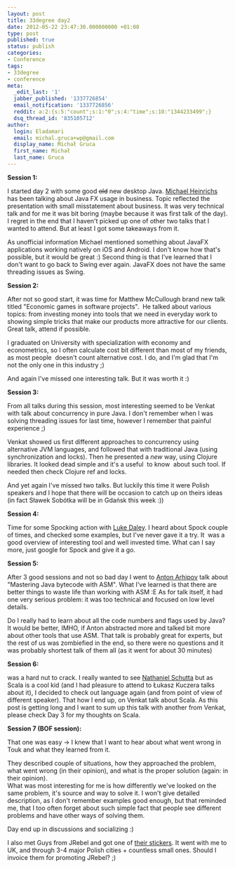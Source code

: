 ```yaml
---
layout: post
title: 33degree day2
date: 2012-05-22 23:47:30.000000000 +01:00
type: post
published: true
status: publish
categories:
- Conference
tags:
- 33degree
- conference
meta:
  _edit_last: '1'
  jabber_published: '1337726854'
  email_notification: '1337726856'
  reddit: a:2:{s:5:"count";s:1:"0";s:4:"time";s:10:"1344233499";}
  dsq_thread_id: '835105712'
author:
  login: Eladamari
  email: michal.gruca+wp@gmail.com
  display_name: Michał Gruca
  first_name: Michał
  last_name: Gruca
---
```

<p><strong>Session 1:</strong></p>
<p>I started day 2 with some good <del>old</del> new desktop Java. <a title="Michael Heinrichs twitter account" href="http://twitter.com/#!/net0pyr">Michael Heinrichs</a> has been talking about Java FX usage in business. Topic reflected the presentation with small misstatement about business. It was very technical talk and for me it was bit boring (maybe because it was first talk of the day). I regret in the end that I haven't picked up one of other two talks that I wanted to attend. But at least I got some takeaways from it.</p>
<p>As unofficial information Michael mentioned something about JavaFX applications working natively on iOS and Android. I don't know how that's possible, but it would be great :) Second thing is that I've learned that I don't want to go back to Swing ever again. JavaFX does not have the same threading issues as Swing.</p>
<p><strong>Session 2:</strong></p>
<p>After not so good start, it was time for Matthew McCullough brand new talk titled "Economic games in software projects".  He talked about various topics: from investing money into tools that we need in everyday work to showing simple tricks that make our products more attractive for our clients. Great talk, attend if possible.</p>
<p>I graduated on University with specialization with economy and econometrics, so I often calculate cost bit different than most of my friends, as most people  doesn't count alternative cost. I do, and I'm glad that I'm not the only one in this industry ;)</p>
<p>And again I've missed one interesting talk. But it was worth it :)</p>
<p><strong>Session 3:</strong></p>
<p>From all talks during this session, most interesting seemed to be Venkat with talk about concurrency in pure Java. I don't remember when I was solving threading issues for last time, however I remember that painful experience ;)</p>
<p>Venkat showed us first different approaches to concurrency using alternative JVM languages, and followed that with traditional Java (using synchronization and locks). Then he presented a <em>new</em> way, using Clojure libraries. It looked dead simple and it's a useful  to know  about such tool. If needed then check Clojure ref and locks.</p>
<p>And yet again I've missed two talks. But luckily this time it were Polish speakers and I hope that there will be occasion to catch up on theirs ideas (in fact Sławek Sobótka will be in Gdańsk this week :))</p>
<p><strong>Session 4:</strong></p>
<p>Time for some Spocking action with <a title="Luke Daley Twitter" href="http://twitter.com/#!/ldaley">Luke Daley</a>. I heard about Spock couple of times, and checked some examples, but I've never gave it a try. It  was a good overview of interesting tool and well invested time. What can I say more, just google for Spock and give it a go.</p>
<p><strong>Session 5:</strong></p>
<p>After 3 good sessions and not so bad day I went to <a title="Anton Arhipov Twitter" href="http://twitter.com/#!/antonarhipov">Anton Arhipov</a> talk about "Mastering Java bytecode with ASM". What I've learned is that there are better things to waste life than working with ASM :E As for talk itself, it had one very serious problem: it was too technical and focused on low level details.</p>
<p>Do I really had to learn about all the code numbers and flags used by Java? It would be better, IMHO, if Anton abstracted more and talked bit more about other tools that use ASM. That talk is probably great for experts, but the rest of us was zombiefied in the end, so there were no questions and it was probably shortest talk of them all (as it went for about 30 minutes)</p>
<p><strong>Session 6:</strong></p>
<p>was a hard nut to crack. I really wanted to see <a title="Nathanuek Schutta Twitter" href="http://twitter.com/#!/ntschutta">Nathaniel Schutta</a> but as Scala is a cool kid (and I had pleasure to attend to Łukasz Kuczera talks about it), I decided to check out language again (and from point of view of different speaker). That how I end up, on Venkat talk about Scala. As this post is getting long and I want to sum up this talk with another from Venkat, please check Day 3 for my thoughts on Scala.</p>
<p><strong>Session 7 (BOF session):</strong></p>
<p>That one was easy -&gt; I knew that I want to hear about what went wrong in Touk and what they learned from it.</p>
<p>They described couple of situations, how they approached the problem, what went wrong (in their opinion), and what is the proper solution (again: in their opinion).<br />
What was most interesting for me is how differently we've looked on the same problem, it's source and way to solve it. I won't give detailed description, as I don't remember examples good enough, but that reminded me, that I too often forget about such simple fact that people see different problems and have other ways of solving them.</p>
<p>Day end up in discussions and socializing :)</p>
<p>I also met Guys from JRebel and got one of <a title="JRebel sticker" href="http://yfrog.com/kikz5unej">their stickers</a>. It went with me to UK, and through 3-4 major Polish cities + countless small ones. Should I invoice them for promoting JRebel? ;)</p>
